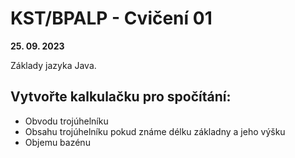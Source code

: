 
# KST/BPALP - Cvičení 01

**25. 09. 2023**

Základy jazyka Java.

## Vytvořte kalkulačku pro spočítání:

- Obvodu trojúhelníku
- Obsahu trojúhelníku pokud známe délku základny a jeho výšku
- Objemu bazénu

